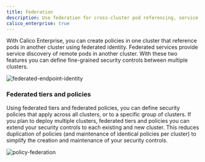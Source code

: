 ```yaml
---
title: Federation
description: Use federation for cross-cluster pod referencing, service discovery, and security for tiered policies.
calico_enterprise: true
---
```


With Calico Enterprise, you can create policies in one cluster that reference pods in another cluster using federated identity. Federated services provide service discovery of remote pods in another cluster. With these two features you can define fine-grained security controls between multiple clusters.

![federated-endpoint-identity]({{site.baseurl}}/images/federated-endpoint-identity.png)

### Federated tiers and policies

Using federated tiers and federated policies, you can define security policies that apply across all clusters, or to a specific group of clusters. If you plan to deploy multiple clusters, federated tiers and policies you can extend your security controls to each existing and new cluster. This reduces duplication of policies (and maintenance of identical policies per cluster) to simplify the creation and maintenance of your security controls.

![policy-federation]({{site.baseurl}}/images/policy-federation.png)
